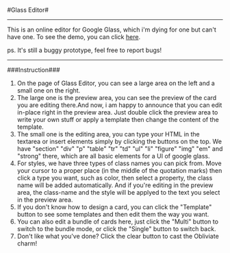 #Glass Editor#


----------
This is an online editor for Google Glass, which i'm dying for one but can't have one. To see the demo, you can click [here][1].

ps. It's still a buggy prototype, feel free to report bugs!


----------
###Instruction###

 1. On the page of Glass Editor, you can see a large area on the left and a small one on the right.
 2. The large one is the preview area, you can see the preview of the card you are editing there.And now, i am happy to announce that you can edit in-place right in the preview area. Just double click the preview area to write your own stuff or apply a template then change the content of the template.
 3. The small one is the editing area, you can type your HTML in the textarea or insert elements simply by clicking the buttons on the top. We have "section" "div" "p" "table" "tr" "td" "ul" "li" "figure" "img" "em" and "strong" there, which are all basic elements for a UI of google glass.
 4. For styles, we have three types of class names you can pick from. Move your cursor to a proper place (in the middle of the quotation marks) then click a type you want, such as color, then select a property, the class name will be added automatically. And if you're editing in the preview area, the class-name and the style will be applyed to the text you select in the preview area.
 5. If you don't know how to design a card, you can click the "Template" button to see some templates and then edit them the way you want.
 6. You can also edit a bundle of cards here, just click the "Multi" button to switch to the bundle mode, or click the "Single" button to switch back.
 7. Don't like what you've done? Click the clear button to cast the Obliviate charm!

  [1]: http://sherlock917.github.io/GlassEditor/